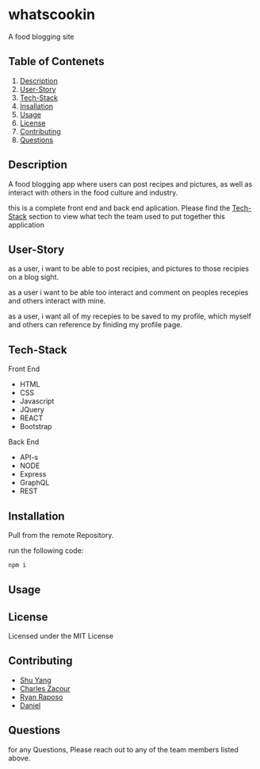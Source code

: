 # whatscookin
A food blogging site

## Table of Contenets
1. [Description](#description)
2. [User-Story](#user-story)
3. [Tech-Stack](#tech-stack)
4. [Insallation](#installation)
5. [Usage](#usage)
6. [License](#license)
7. [Contributing](#contributing)
8. [Questions](#questions)

## Description

A food blogging app where users can post recipes and pictures, as well as interact with others in the food culture and industry.

this is a complete front end and back end aplication. Please find the [Tech-Stack](#tech-stack) section to view what tech the team used to put together this application

## User-Story

as a user, i want to be able to post recipies, and pictures to those recipies on a blog sight.

as a user i want to be able too interact and comment on peoples recepies and others interact with mine.

as a user, i want all of my recepies to be saved to my profile, which myself and others can reference by finiding my profile page.

## Tech-Stack

Front End
- HTML
- CSS
- Javascript
- JQuery
- REACT
- Bootstrap

Back End
- API-s
- NODE
- Express
- GraphQL
- REST

## Installation

Pull from the remote Repository.

run the following code:

```sh
npm i
```

## Usage


## License

Licensed under the MIT License

## Contributing

- [Shu Yang](https://github.com/NewChap2022)
- [Charles Zacour](https://github.com/DexZax)
- [Ryan Raposo](https://github.com/ryanraposo)
- [Daniel](https://github.com/RubinoD1)

## Questions

for any Questions, Please reach out to any of the team members listed above.

